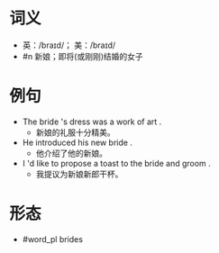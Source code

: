 # 词义
- 英：/braɪd/； 美：/braɪd/
- #n 新娘；即将(或刚刚)结婚的女子
# 例句
- The bride 's dress was a work of art .
	- 新娘的礼服十分精美。
- He introduced his new bride .
	- 他介绍了他的新娘。
- I 'd like to propose a toast to the bride and groom .
	- 我提议为新娘新郎干杯。
# 形态
- #word_pl brides
